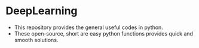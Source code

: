 # DeepLearning
- This repository provides the general useful codes in python. 
- These open-source, short are easy python functions provides quick and smooth solutions.

